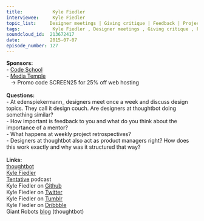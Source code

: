 ```yaml
--- 
title:           Kyle Fiedler 
interviewee:     Kyle Fiedler 
topic_list:     Designer meetings | Giving critique | Feedback | Project retrospectives | Neutral voices | Playbook | Tweaking processes | Mentors | Dribbble | Product managers | Clients
tags:            Kyle Fiedler , Designer meetings , Giving critique , Feedback , Project retrospectives , Neutral voices , Playbook , Tweaking processes , Mentors , Dribbble , Product managers , Clients
soundcloud_id:  213672417
date:           2015-07-07
episode_number: 127
---
```


<p class="show_notes_display"><b>Sponsors:<br></b>- <a rel="nofollow" target="_blank" href="https://www.codeschool.com/betweenscreens">Code School</a><b><br></b>- <a rel="nofollow" target="_blank" href="http://mediatemple.net/?utm_source=BetweenScreens&amp;utm_medium=podcast&amp;utm_campaign=SCREEN25">Media Temple</a><b><br></b>   -&gt; Promo code SCREEN25 for 25% off web hosting<br><b><br>Questions:</b><br>- At edenspiekermann_ designers meet once a week and discuss design topics. They call it design couch. Are designers at thoughtbot doing something similar?<br>- How important is feedback to you and what do you think about the importance of a mentor?<br>- What happens at weekly project retrospectives?<br>- Designers at thoughtbot also act as product managers right? How does this work exactly and why was it structured that way?<br><br><b>Links:</b><br><a rel="nofollow" target="_blank" href="https://thoughtbot.com/">thoughtbot</a><br><a rel="nofollow" target="_blank" href="http://kylefiedler.com/">Kyle Fiedler</a><br><a rel="nofollow" target="_blank" href="http://tentative.fm/">Tentative</a> podcast<br>Kyle Fiedler on <a rel="nofollow" target="_blank" href="https://github.com/kylefiedler">Github</a><br>Kyle Fiedler on <a rel="nofollow" target="_blank" href="https://twitter.com/kylefiedler">Twitter</a><br>Kyle Fiedler on <a rel="nofollow" target="_blank" href="http://ephemera.kylefiedler.com/">Tumblr</a><br>Kyle Fiedler on <a rel="nofollow" target="_blank" href="https://dribbble.com/kylefiedler">Dribbble</a><br>Giant Robots <a rel="nofollow" target="_blank" href="https://robots.thoughtbot.com/">blog</a> (thoughtbot)<br></p>
